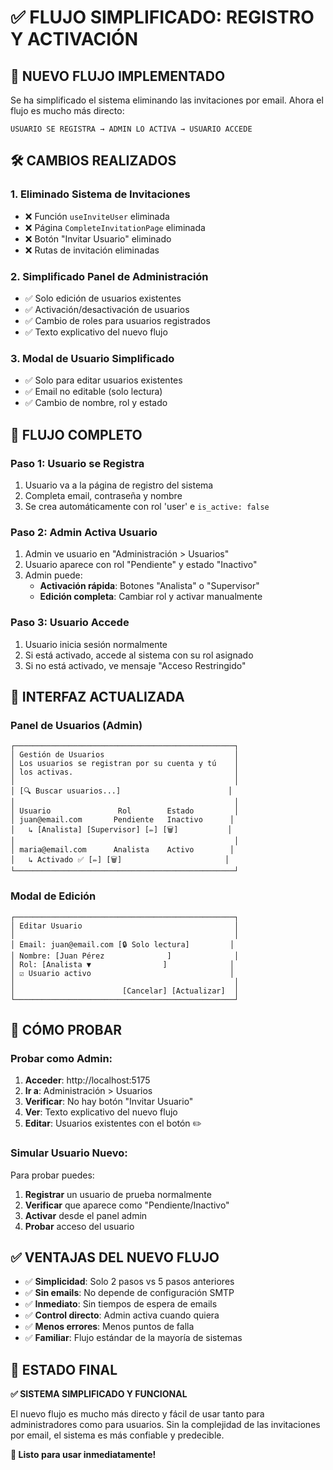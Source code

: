 # ✅ FLUJO SIMPLIFICADO: REGISTRO Y ACTIVACIÓN

## 🎯 NUEVO FLUJO IMPLEMENTADO

Se ha simplificado el sistema eliminando las invitaciones por email. Ahora el flujo es mucho más directo:

```
USUARIO SE REGISTRA → ADMIN LO ACTIVA → USUARIO ACCEDE
```

## 🛠️ CAMBIOS REALIZADOS

### **1. Eliminado Sistema de Invitaciones**
- ❌ Función `useInviteUser` eliminada
- ❌ Página `CompleteInvitationPage` eliminada  
- ❌ Botón "Invitar Usuario" eliminado
- ❌ Rutas de invitación eliminadas

### **2. Simplificado Panel de Administración**
- ✅ Solo edición de usuarios existentes
- ✅ Activación/desactivación de usuarios
- ✅ Cambio de roles para usuarios registrados
- ✅ Texto explicativo del nuevo flujo

### **3. Modal de Usuario Simplificado**
- ✅ Solo para editar usuarios existentes
- ✅ Email no editable (solo lectura)
- ✅ Cambio de nombre, rol y estado

## 🔄 FLUJO COMPLETO

### **Paso 1: Usuario se Registra**
1. Usuario va a la página de registro del sistema
2. Completa email, contraseña y nombre
3. Se crea automáticamente con rol 'user' e `is_active: false`

### **Paso 2: Admin Activa Usuario**
1. Admin ve usuario en "Administración > Usuarios"
2. Usuario aparece con rol "Pendiente" y estado "Inactivo"
3. Admin puede:
   - **Activación rápida**: Botones "Analista" o "Supervisor"
   - **Edición completa**: Cambiar rol y activar manualmente

### **Paso 3: Usuario Accede**
1. Usuario inicia sesión normalmente
2. Si está activado, accede al sistema con su rol asignado
3. Si no está activado, ve mensaje "Acceso Restringido"

## 🎨 INTERFAZ ACTUALIZADA

### **Panel de Usuarios (Admin)**
```
┌─────────────────────────────────────────────────┐
│ Gestión de Usuarios                             │
│ Los usuarios se registran por su cuenta y tú    │
│ los activas.                                    │
│                                                 │
│ [🔍 Buscar usuarios...]                        │
│                                                 │
│ Usuario               Rol        Estado         │
│ juan@email.com       Pendiente   Inactivo      │
│   ↳ [Analista] [Supervisor] [✏️] [🗑️]           │
│                                                 │
│ maria@email.com      Analista    Activo        │
│   ↳ Activado ✅ [✏️] [🗑️]                       │
└─────────────────────────────────────────────────┘
```

### **Modal de Edición**
```
┌─────────────────────────────────────────────────┐
│ Editar Usuario                                  │
│                                                 │
│ Email: juan@email.com [🔒 Solo lectura]         │
│ Nombre: [Juan Pérez              ]              │
│ Rol: [Analista ▼                ]              │
│ ☑️ Usuario activo                               │
│                                                 │
│                        [Cancelar] [Actualizar]  │
└─────────────────────────────────────────────────┘
```

## 🧪 CÓMO PROBAR

### **Probar como Admin:**
1. **Acceder**: http://localhost:5175
2. **Ir a**: Administración > Usuarios  
3. **Verificar**: No hay botón "Invitar Usuario"
4. **Ver**: Texto explicativo del nuevo flujo
5. **Editar**: Usuarios existentes con el botón ✏️

### **Simular Usuario Nuevo:**
Para probar puedes:
1. **Registrar** un usuario de prueba normalmente
2. **Verificar** que aparece como "Pendiente/Inactivo"
3. **Activar** desde el panel admin
4. **Probar** acceso del usuario

## ✅ VENTAJAS DEL NUEVO FLUJO

- ✅ **Simplicidad**: Solo 2 pasos vs 5 pasos anteriores
- ✅ **Sin emails**: No depende de configuración SMTP
- ✅ **Inmediato**: Sin tiempos de espera de emails
- ✅ **Control directo**: Admin activa cuando quiera
- ✅ **Menos errores**: Menos puntos de falla
- ✅ **Familiar**: Flujo estándar de la mayoría de sistemas

## 🎯 ESTADO FINAL

**✅ SISTEMA SIMPLIFICADO Y FUNCIONAL**

El nuevo flujo es mucho más directo y fácil de usar tanto para administradores como para usuarios. Sin la complejidad de las invitaciones por email, el sistema es más confiable y predecible.

**🚀 Listo para usar inmediatamente!**
